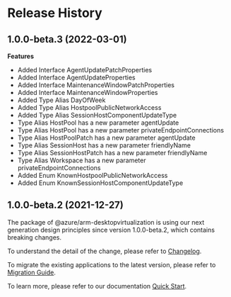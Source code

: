 # Release History
    
## 1.0.0-beta.3 (2022-03-01)
    
**Features**

  - Added Interface AgentUpdatePatchProperties
  - Added Interface AgentUpdateProperties
  - Added Interface MaintenanceWindowPatchProperties
  - Added Interface MaintenanceWindowProperties
  - Added Type Alias DayOfWeek
  - Added Type Alias HostpoolPublicNetworkAccess
  - Added Type Alias SessionHostComponentUpdateType
  - Type Alias HostPool has a new parameter agentUpdate
  - Type Alias HostPool has a new parameter privateEndpointConnections
  - Type Alias HostPoolPatch has a new parameter agentUpdate
  - Type Alias SessionHost has a new parameter friendlyName
  - Type Alias SessionHostPatch has a new parameter friendlyName
  - Type Alias Workspace has a new parameter privateEndpointConnections
  - Added Enum KnownHostpoolPublicNetworkAccess
  - Added Enum KnownSessionHostComponentUpdateType
    
    
## 1.0.0-beta.2 (2021-12-27)
    
The package of @azure/arm-desktopvirtualization is using our next generation design principles since version 1.0.0-beta.2, which contains breaking changes.

To understand the detail of the change, please refer to [Changelog](https://aka.ms/js-track2-changelog).

To migrate the existing applications to the latest version, please refer to [Migration Guide](https://aka.ms/js-track2-migration-guide).

To learn more, please refer to our documentation [Quick Start](https://aka.ms/js-track2-quickstart).
